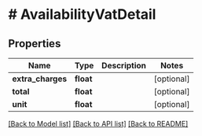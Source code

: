 # # AvailabilityVatDetail

## Properties

Name | Type | Description | Notes
------------ | ------------- | ------------- | -------------
**extra_charges** | **float** |  | [optional]
**total** | **float** |  | [optional]
**unit** | **float** |  | [optional]

[[Back to Model list]](../../README.md#models) [[Back to API list]](../../README.md#endpoints) [[Back to README]](../../README.md)
